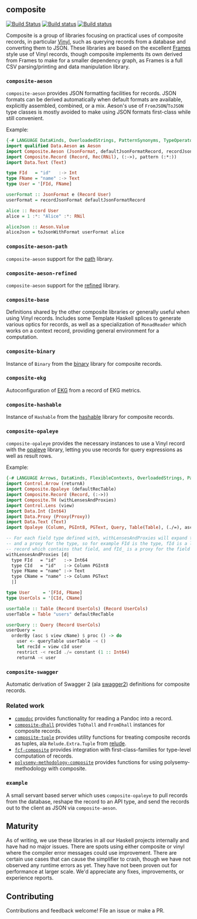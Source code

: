 ## composite

[![Build Status](https://travis-ci.com/ConferOpenSource/composite.svg?branch=master)](https://travis-ci.com/ConferOpenSource/composite)
[![Build status](https://github.com/ConferOpenSource/composite/actions/workflows/Cabal.yml/badge.svg)](https://github.com/ConferOpenSource/composite/actions/workflows/Cabal.yml)
[![Build status](https://github.com/ConferOpenSource/composite/actions/workflows/Nix.yml/badge.svg)](https://github.com/ConferOpenSource/composite/actions/workflows/Nix.yml)

Composite is a group of libraries focusing on practical uses of composite records, in particular [Vinyl](https://github.com/VinylRecords/Vinyl/), such as querying records from a database and converting them to JSON. These libraries are based on the excellent [Frames](https://github.com/acowley/Frames) style use of Vinyl records, though composite implements its own derived from Frames to make for a smaller dependency graph, as Frames is a full CSV parsing/printing and data manipulation library.

### `composite-aeson`

`composite-aeson` provides JSON formatting facilities for records. JSON formats can be derived automatically when default formats are available, explicitly assembled, combined, or a mix. Aeson's use of `FromJSON`/`ToJSON` type classes is mostly avoided to make using JSON formats first-class while still convenient.

Example:

```haskell
{-# LANGUAGE DataKinds, OverloadedStrings, PatternSynonyms, TypeOperators #-}
import qualified Data.Aeson as Aeson
import Composite.Aeson (JsonFormat, defaultJsonFormatRecord, recordJsonFormat, toJsonWithFormat)
import Composite.Record (Record, Rec(RNil), (:->), pattern (:*:))
import Data.Text (Text)

type FId   = "id"   :-> Int
type FName = "name" :-> Text
type User = '[FId, FName]

userFormat :: JsonFormat e (Record User)
userFormat = recordJsonFormat defaultJsonFormatRecord

alice :: Record User
alice = 1 :*: "Alice" :*: RNil

aliceJson :: Aeson.Value
aliceJson = toJsonWithFormat userFormat alice
```

### `composite-aeson-path`

`composite-aeson` support for the [path](https://hackage.haskell.org/package/path) library.

### `composite-aeson-refined`

`composite-aeson` support for the [refined](https://hackage.haskell.org/package/refined) library.

### `composite-base`

Definitions shared by the other composite libraries or generally useful when using Vinyl records. Includes some Template Haskell splices to generate various optics for records, as well as a specialization of `MonadReader` which works on a context record, providing general environment for a computation.

### `composite-binary`

Instance of `Binary` from the [binary](https://hackage.haskell.org/package/binary) library for composite records.

### `composite-ekg`

Autoconfiguration of [EKG](https://hackage.haskell.org/package/ekg) from a record of EKG metrics.

### `composite-hashable`

Instance of `Hashable` from the [hashable](https://hackage.haskell.org/package/hashable) library for composite records.

### `composite-opaleye`

`composite-opaleye` provides the necessary instances to use a Vinyl record with the [opaleye](https://github.com/tomjaguarpaw/haskell-opaleye) library, letting you use records for query expressions as well as result rows.

Example:

```haskell
{-# LANGUAGE Arrows, DataKinds, FlexibleContexts, OverloadedStrings, PatternSynonyms, TemplateHaskell, TypeOperators #-}
import Control.Arrow (returnA)
import Composite.Opaleye (defaultRecTable)
import Composite.Record (Record, (:->))
import Composite.TH (withLensesAndProxies)
import Control.Lens (view)
import Data.Int (Int64)
import Data.Proxy (Proxy(Proxy))
import Data.Text (Text)
import Opaleye (Column, PGInt8, PGText, Query, Table(Table), (./=), asc, constant, orderBy, queryTable, restrict)

-- For each field type defined with, withLensesAndProxies will expand to the type, a record lens for the type,
-- and a proxy for the type, so for example FId is the type, fId is a lens which accesses the "id" field of any
-- record which contains that field, and fId_ is a proxy for the field type in case it's needed.
withLensesAndProxies [d|
  type FId   = "id"   :-> Int64
  type CId   = "id"   :-> Column PGInt8
  type FName = "name" :-> Text
  type CName = "name" :-> Column PGText
  |]

type User     = '[FId, FName]
type UserCols = '[CId, CName]

userTable :: Table (Record UserCols) (Record UserCols)
userTable = Table "users" defaultRecTable

userQuery :: Query (Record UserCols)
userQuery =
  orderBy (asc $ view cName) $ proc () -> do
    user <- queryTable userTable -< ()
    let recId = view cId user
    restrict -< recId ./= constant (1 :: Int64)
    returnA -< user
```

### `composite-swagger`

Automatic derivation of Swagger 2 (ala [swagger2](https://hackage.haskell.org/package/swagger2)) definitions for composite records.

### Related work

- [`compdoc`](https://hackage.haskell.org/package/compdoc) provides functionality for reading a Pandoc into a record.
- [`composite-dhall`](https://hackage.haskell.org/package/composite-dhall) provides `ToDhall` and `FromDhall` instances for composite records.
- [`composite-tuple`](https://hackage.haskell.org/package/composite-tuple) provides utility functions for treating composite records as tuples, ala `Relude.Extra.Tuple` from [relude](https://hackage.haskell.org/package/relude).
- [`fcf-composite`](https://hackage.haskell.org/package/fcf-composite) provides integration with first-class-families for type-level computation of records.
- [`polysemy-methodology-composite`](https://hackage.haskell.org/package/polysemy-methodology-composite) provides functions for using polysemy-methodology with composite.

### `example`

A small servant based server which uses `composite-opaleye` to pull records from the database, reshape
the record to an API type, and send the records out to the client as JSON via `composite-aeson`.

## Maturity

As of writing, we use these libraries in all our Haskell projects internally and have had no major issues. There are spots using either composite or vinyl where the compiler error messages could use improvement. There are certain use cases that can cause the simplifier to crash, though we have not observed any runtime errors as yet. They have not been proven out for performance at larger scale. We'd appreciate any fixes, improvements, or experience reports.

## Contributing

Contributions and feedback welcome! File an issue or make a PR.
